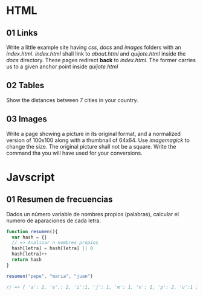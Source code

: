 
HTML
====

01 Links
--------

Write a little example site having _css_, _docs_ and _images_ folders with an _index.html_. _index.html_ shall link 
to _about.html_ and _quijote.html_ inside the _docs_ directory. These pages redirect **back** to _index.html_. The former carries us to a given anchor point inside _quijote.html_

02 Tables
---------

Show the distances between 7 cities in your country.


03 Images
---------

Write a page showing a picture in its original format, and a normalized version of 100x100 along with a thumbnail of 64x64. Use _imagemagick_ to change the size. The original picture shall not be a square. Write the command tha you will have used for your conversions.

Javscript
=========

01 Resumen de frecuencias
--------------------------

Dados un número variable de nombres propios (palabras), calcular el numero de aparaciones de cada letra.

```javascript
function resumen(){
  var hash = {}
  // => Analizar n nombres propios
  hash[letra] = hash[letra] || 0
  hash[letra]++
  return hash
}

resumen("pepe", "maria", "juan")

// => { 'a': 2, 'e',: 2, 'i':1, 'j': 1, 'm': 1, 'n': 1, 'p': 2, 'u':1 }

```
